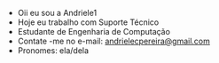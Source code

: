 - Oii eu sou a Andriele1
-  Hoje eu trabalho com Suporte Técnico
- Estudante de Engenharia de Computação
- Contate -me no e-mail: andrielecpereira@gmail.com
- Pronomes: ela/dela
